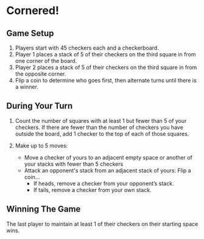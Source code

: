 # Cornered!

## Game Setup

1. Players start with 45 checkers each and a checkerboard.
2. Player 1 places a stack of 5 of their checkers on the third square in from one corner of the board.
3. Player 2 places a stack of 5 of their checkers on the third square in from the opposite corner.
4. Flip a coin to determine who goes first, then alternate turns until there is a winner.

## During Your Turn

1. Count the number of squares with at least 1 but fewer than 5 of your checkers. If there are fewer than the number of checkers you have outside the board, add 1 checker to the top of each of those squares.
2. Make up to 5 moves:

   - Move a checker of yours to an adjacent empty space or another of your stacks with fewer than 5 checkers
   - Attack an opponent's stack from an adjacent stack of yours: Flip a coin...
     - If heads, remove a checker from your opponent’s stack.
     - If tails, remove a checker from your own stack.

## Winning The Game

The last player to maintain at least 1 of their checkers on their starting space wins.
